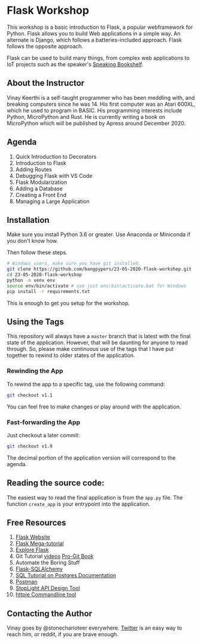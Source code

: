 # Flask Workshop

This workshop is a basic introduction to Flask, a popular webframework for
Python. Flask allows you to build Web applications in a simple way. An alternate
is Django, which follows a batteries-included approach. Flask follows the
opposite approach.

Flask can be used to build many things, from complex web applications to IoT
projects such as the speaker's [Speaking Bookshelf](https://youtu.be/aEYftBZz6ag).

## About the Instructor

Vinay Keerthi is a self-taught programmer who has been meddling with, and
breaking computers since he was 14. His first computer was an Atari 600XL,
which he used to program in BASIC. His programming interests include Python,
MicroPython and Rust. He is currently writing a book on MicroPython which
will be published by Apress around December 2020.

## Agenda

1. Quick Introduction to Decorators
2. Introduction to Flask
3. Adding Routes
4. Debugging Flask with VS Code
5. Flask Modularization
6. Adding a Database
7. Creating a Front End
8. Managing a Large Application


## Installation

Make sure you install Python 3.6 or greater. Use Anaconda or Miniconda if you
don't know how.


Then follow these steps.

```bash
# Windows users, make sure you have git installed.
git clone https://github.com/bangpypers/23-05-2020-flask-workshop.git
cd 23-05-2020-flask-workshop
python -m venv env
source env/bin/activate # use just env\bin\activate.bat for Windows
pip install -r requirements.txt
```

This is enough to get you setup for the workshop.


## Using the Tags

This repository will always have a `master` branch that is latest with the
final state of the application. However, that will be daunting for anyone to
read through. So, please make continuous use of the tags that I have put together
to rewind to older states of the application.

### Rewinding the App

To rewind the app to a specific tag, use the following command:

```bash
git checkout v1.1
```

You can feel free to make changes or play around with the application.

### Fast-forwarding the App

Just checkout a later commit:

```bash
git checkout v1.9
```

The decimal portion of the application version will correspond to the agenda.


## Reading the source code:

The easiest way to read the final application is from the `app.py` file. The
function `create_app` is your entrypoint into the application.

## Free Resources

1. [Flask Website](https://flask.palletsprojects.com/en/1.1.x/)
2. [Flask Mega-tutorial](https://blog.miguelgrinberg.com/post/the-flask-mega-tutorial-part-i-hello-world)
3. [Explore Flask](http://exploreflask.com/en/latest/)
4. Git Tutorial [videos](https://git-scm.com/videos) [Pro-Git Book](https://git-scm.com/book/en/v2)
5. Automate the Boring Stuff
6. [Flask-SQLAlchemy](https://flask-sqlalchemy.palletsprojects.com/en/2.x/quickstart/)
7. [SQL Tutorial on Postgres Documentation](https://www.postgresql.org/docs/10/tutorial.html)
8. [Postman](https://www.postman.com/)
9. [StopLight API Design Tool](https://stoplight.io/)
10. [httpie Commandline tool](https://httpie.org/)

## Contacting the Author

Vinay goes by @stonecharioteer everywhere. [Twitter](https://twitter.com/stonecharioteer) is an easy way to reach
him, or reddit, if you are brave enough.
